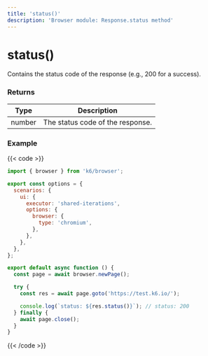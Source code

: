 ```yaml
---
title: 'status()'
description: 'Browser module: Response.status method'
---
```


# status()

Contains the status code of the response (e.g., 200 for a success).

### Returns

| Type   | Description                      |
| ------ | -------------------------------- |
| number | The status code of the response. |

### Example

{{< code >}}

```javascript
import { browser } from 'k6/browser';

export const options = {
  scenarios: {
    ui: {
      executor: 'shared-iterations',
      options: {
        browser: {
          type: 'chromium',
        },
      },
    },
  },
};

export default async function () {
  const page = await browser.newPage();

  try {
    const res = await page.goto('https://test.k6.io/');

    console.log(`status: ${res.status()}`); // status: 200
  } finally {
    await page.close();
  }
}
```

{{< /code >}}
